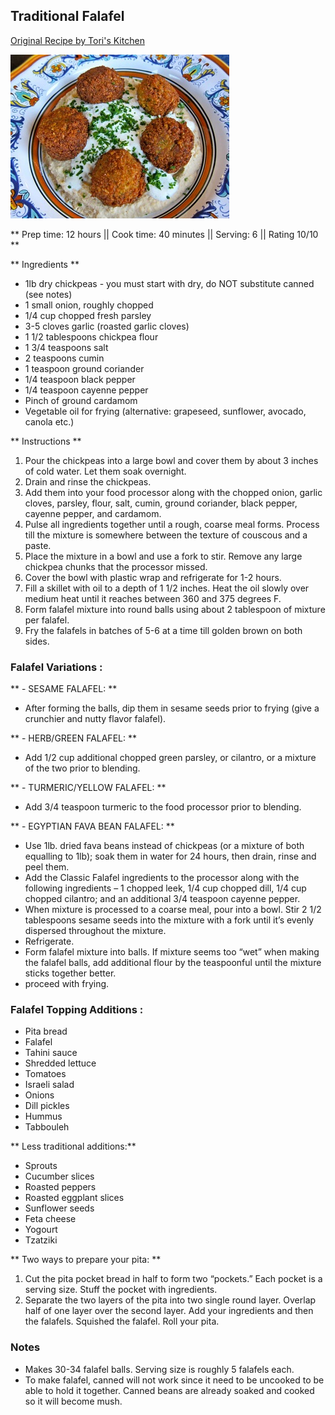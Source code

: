 ## Traditional Falafel

[Original Recipe by Tori's Kitchen](https://toriavey.com/toris-kitchen/falafel/)

![Picture](../img/falafel.jpg)

** Prep time: 12 hours || Cook time: 40 minutes || Serving: 6 || Rating 10/10 **

** Ingredients **

- 1lb dry chickpeas - you must start with dry, do NOT substitute canned (see notes) 
- 1 small onion, roughly chopped
- 1/4 cup chopped fresh parsley
- 3-5 cloves garlic (roasted garlic cloves)
- 1 1/2 tablespoons chickpea flour
- 1 3/4 teaspoons salt
- 2 teaspoons cumin
- 1 teaspoon ground coriander
- 1/4 teaspoon black pepper
- 1/4 teaspoon cayenne pepper
- Pinch of ground cardamom
- Vegetable oil for frying (alternative: grapeseed, sunflower, avocado, canola etc.)

** Instructions **

1. Pour the chickpeas into a large bowl and cover them by about 3 inches of cold water. Let them soak overnight. 
2. Drain and rinse the chickpeas. 
3. Add them into your food processor along with the chopped onion, garlic cloves, parsley, flour, salt, cumin, ground coriander, black pepper, cayenne pepper, and cardamom.
4. Pulse all ingredients together until a rough, coarse meal forms. Process till the mixture is somewhere between the texture of couscous and a paste.
5. Place the mixture in a bowl and use a fork to stir. Remove any large chickpea chunks that the processor missed.
6. Cover the bowl with plastic wrap and refrigerate for 1-2 hours.
7. Fill a skillet with oil to a depth of 1 1/2 inches. Heat the oil slowly over medium heat until it reaches between 360 and 375 degrees F. 
8. Form falafel mixture into round balls using about 2 tablespoon of mixture per falafel. 
9. Fry the falafels in batches of 5-6 at a time till golden brown on both sides. 

### Falafel Variations :

** - SESAME FALAFEL: **

- After forming the balls, dip them in sesame seeds prior to frying (give a crunchier and nutty flavor falafel).

** - HERB/GREEN FALAFEL: **

- Add 1/2 cup additional chopped green parsley, or cilantro, or a mixture of the two prior to blending.

** - TURMERIC/YELLOW FALAFEL: **

- Add 3/4 teaspoon turmeric to the food processor prior to blending.

** - EGYPTIAN FAVA BEAN FALAFEL: **

- Use 1lb. dried fava beans instead of chickpeas (or a mixture of both equalling to 1lb); soak them in water for 24 hours, then drain, rinse and peel them. 
- Add the Classic Falafel ingredients to the processor along with the following ingredients – 1 chopped leek, 1/4 cup chopped dill, 1/4 cup chopped cilantro; and an additional 3/4 teaspoon cayenne pepper. 
- When mixture is processed to a coarse meal, pour into a bowl. Stir 2 1/2 tablespoons sesame seeds into the mixture with a fork until it’s evenly dispersed throughout the mixture. 
- Refrigerate. 
- Form falafel mixture into balls. If mixture seems too “wet” when making the falafel balls, add additional flour by the teaspoonful until the mixture sticks together better.
- proceed with frying.

### Falafel Topping Additions : 

- Pita bread 
- Falafel
- Tahini sauce
- Shredded lettuce
- Tomatoes
- Israeli salad
- Onions
- Dill pickles
- Hummus
- Tabbouleh

** Less traditional additions:**

- Sprouts
- Cucumber slices
- Roasted peppers
- Roasted eggplant slices
- Sunflower seeds
- Feta cheese
- Yogourt
- Tzatziki
	
** Two ways to prepare your pita: **

1. Cut the pita pocket bread in half to form two “pockets.” Each pocket is a serving size. Stuff the pocket with ingredients.
2. Separate the two layers of the pita into two single round layer. Overlap half of one layer over the second layer. Add your ingredients and then the falafels. Squished the falafel. Roll your pita. 
 
### Notes
- Makes 30-34 falafel balls. Serving size is roughly 5 falafels each. 
- To make falafel, canned will not work since it need to be uncooked to be able to hold it together. Canned beans are already soaked and cooked so it will become mush.



